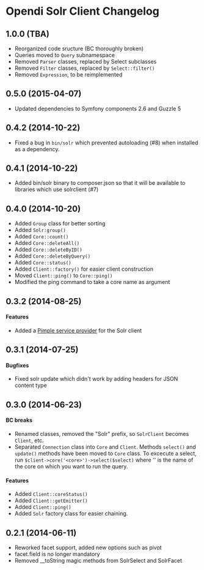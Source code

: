 Opendi Solr Client Changelog
============================

1.0.0 (TBA)
-----------

* Reorganized code sructure (BC thoroughly broken)
* Queries moved to `Query` subnamespace
* Removed `Parser` classes, replaced by Select subclasses
* Removed `Filter` classes, replaced by `Select::filter()`
* Removed `Expression`, to be reimplemented

0.5.0 (2015-04-07)
------------------

* Updated dependencies to Symfony components 2.6 and Guzzle 5

0.4.2 (2014-10-22)
------------------

* Fixed a bug in `bin/solr` which prevented autoloading (#8) when installed as
  a dependency.

0.4.1 (2014-10-22)
------------------

* Added bin/solr binary to composer.json so that it will be available to
  libraries which use solrclient (#7)

0.4.0 (2014-10-20)
------------------

* Added `Group` class for better sorting
* Added `Solr:group()`
* Added `Core::count()`
* Added `Core::deleteAll()`
* Added `Core::deleteByID()`
* Added `Core::deleteByQuery()`
* Added `Core::status()`
* Added `Client::factory()` for easier client construction
* Moved `Client::ping()` to `Core::ping()`
* Modified the ping command to take a core name as argument

0.3.2 (2014-08-25)
------------------

#### Features

* Added a [Pimple service provider](https://github.com/fabpot/Pimple#extending-a-container)
  for the Solr client

0.3.1 (2014-07-25)
------------------

#### Bugfixes

* Fixed solr update which didn't work by adding headers for JSON content type

0.3.0 (2014-06-23)
------------------

#### BC breaks

* Renamed classes, removed the "Solr" prefix, so `SolrClient` becomes `Client`,
  etc.
* Separated `Connection` class into `Core` and `Client`. Methods `select()` and
  `update()` methods have been moved to `Core` class. To excecute a select, run
  `$client->core('<core>')->select($select)` where '<core>' is the name of the
  core on which you want to run the query.

#### Features

* Added `Client::coreStatus()`
* Added `Client::getEmitter()`
* Added `Client::ping()`
* Added `Solr` factory class for easier chaining.

0.2.1 (2014-06-11)
------------------

* Reworked facet support, added new options such as pivot
* facet.field is no longer mandatory
* Removed __toString magic methods from SolrSelect and SolrFacet
